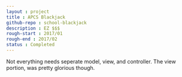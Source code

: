 ```yaml
---
layout : project
title : APCS Blackjack
github-repo : school-blackjack
description : EZ $$$
rough-start : 2017/01
rough-end : 2017/02
status : Completed
---
```


Not everything needs seperate model, view, and controller. The view portion, was pretty glorious though.
